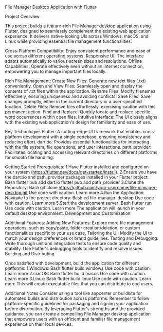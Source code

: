 File Manager Desktop Application with Flutter

Project Overview

This project builds a feature-rich File Manager desktop application using Flutter, designed to seamlessly complement the existing web application experience. It delivers native-looking UIs across Windows, macOS, and Linux while providing essential file management functionalities:

Cross-Platform Compatibility: Enjoy consistent performance and ease of use across different operating systems.
Responsive UI: The interface adapts automatically to various screen sizes and resolutions.
Offline Capabilities: Operate effectively even without an internet connection, empowering you to manage important files locally.

Rich File Management:
Create New Files: Generate new text files (.txt) conveniently.
Open and View Files: Seamlessly open and display the contents of .txt files within the application.
Rename Files: Modify filenames effectively, ensuring uniqueness and avoiding conflicts.
Save Files: Save changes promptly, either in the current directory or a user-specified location.
Delete Files: Remove files effortlessly, exercising caution with this permanent action.
Find and Replace: Quickly locate and replace specific word occurrences within open files.
Intuitive Interface: The UI closely aligns with the existing web application's design for familiarity and ease of use.

Key Technologies
Flutter: A cutting-edge UI framework that enables cross-platform development with a single codebase, ensuring consistency and reducing effort.
dart::io: Provides essential functionalities for interacting with the file system, file operations, and user interactions.
path_provider: Facilitates locating and accessing relevant directories on different platforms for smooth file handling.

Getting Started
Prerequisites:
1.Have Flutter installed and configured on your system (https://flutter.dev/docs/get-started/install).
2.Ensure you have the dart::io and path_provider packages installed in your Flutter project:
Bash
flutter pub add dart:io
flutter pub add path_provider
3.Clone the Repository:
Bash
git clone https://github.com/your-username/file-manager-desktop.git
Use code with caution. Learn more
4.Run the Application:
Navigate to the project directory:
Bash
cd file-manager-desktop
Use code with caution. Learn more
5.Start the development server:
Bash
flutter run
Use code with caution. Learn more
The application will launch in your default desktop environment.
Development and Customization

Additional Features:
Adding New Features: Explore more file management operations, such as copy/paste, folder creation/deletion, or custom functionalities specific to your use case.
Tailoring the UI: Modify the UI to match your design preferences or brand guidelines.
Testing and Debugging: Write thorough unit and integration tests to ensure code quality and stability. Use Flutter's debugging tools to identify and resolve issues.
Building and Distributing

Once satisfied with development, build the application for different platforms:
1.Windows:
Bash
flutter build windows
Use code with caution. Learn more
2.macOS:
Bash
flutter build macos
Use code with caution. Learn more
3.Linux:
Bash
flutter build linux
Use code with caution. Learn more
This will create executable files that you can distribute to end users.

Additional Notes
Consider using a tool like appcenter or buildkite for automated builds and distribution across platforms.
Remember to follow platform-specific guidelines for packaging and signing your application before distribution.
By leveraging Flutter's strengths and the provided guidance, you can create a compelling File Manager desktop application that empowers users with an efficient and familiar file management experience on their local devices.
